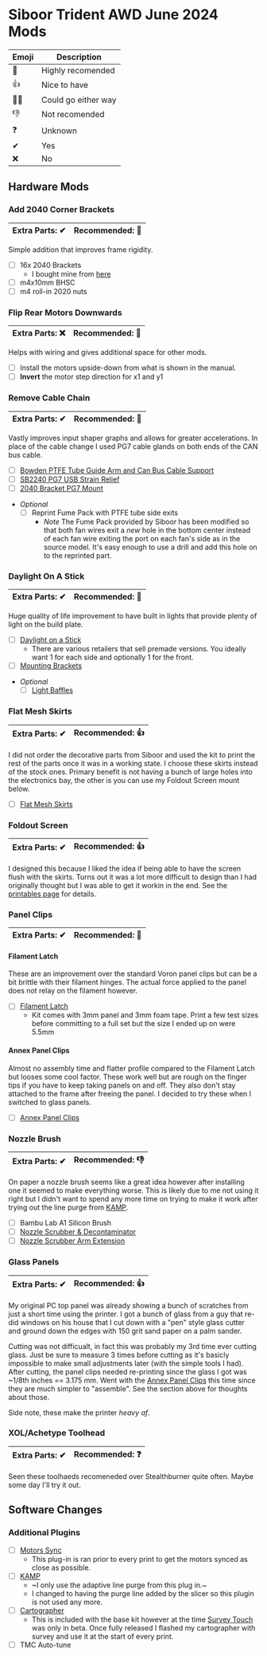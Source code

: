 # Siboor Trident AWD June 2024 Mods

| Emoji | Description |
| ------------ | ----- | 
| 💯 |  Highly recomended |
| 👍 | Nice to have |
| 🤷‍♂️ | Could go either way |
| 👎 | Not recomended |
| ❓ | Unknown |
| ✔ | Yes |
| ❌ | No | 

## Hardware Mods
### Add 2040 Corner Brackets
| Extra Parts: ✔ | Recommended: 💯 |
| -------------- | --------------- |

Simple addition that improves frame rigidity.
- [ ] 16x 2040 Brackets
	- I bought mine from [here](https://www.aliexpress.us/item/3256802458987500.html) 
- [ ] m4x10mm BHSC
- [ ] m4 roll-in 2020 nuts

### Flip Rear Motors Downwards
| Extra Parts: ❌ | Recommended: 💯 |
| -------------- | --------------- |

Helps with wiring and gives additional space for other mods.
- [ ] Install the motors upside-down from what is shown in the manual.
- [ ] **Invert** the motor step direction for x1 and y1

### Remove Cable Chain
| Extra Parts: ✔ | Recommended: 💯 |
| -------------- | --------------- |

Vastly improves input shaper graphs and allows for greater accelerations. In place of the cable change I used PG7 cable glands on both ends of the CAN bus cable.
  - [ ] [Bowden PTFE Tube Guide Arm and Can Bus Cable Support](https://www.printables.com/model/978123-voron-bowden-ptfe-tube-guide-arm-and-canbus-cable)
  - [ ] [SB2240 PG7 USB Strain Relief](https://www.printables.com/model/676208-sb2209-sb2240-pg7cnlinko-usb-strain-relief)
  - [ ] [2040 Bracket PG7 Mount](https://www.printables.com/model/1000097-2040-bracket-pg7-mount)
  - *Optional*
	  - [ ] Reprint Fume Pack with PTFE tube side exits
		  - *Note* The Fume Pack provided by Siboor has been modified so that both fan wires exit a _new_ hole in the bottom center instead of each fan wire exiting the port on each fan's side as in the source model. It's easy enough to use a drill and add this hole on to the reprinted part.

### Daylight On A Stick
| Extra Parts: ✔ | Recommended: 💯 |
| -------------- | --------------- |

Huge quality of life improvement to have built in lights that provide plenty of light on the build plate.
- [ ] [Daylight on a Stick](https://github.com/VoronDesign/Voron-Hardware/tree/master/Daylight)
	- There are various retailers that sell premade versions. You ideally want 1 for each side and optionally 1 for the front. 
- [ ] [Mounting Brackets](https://github.com/VoronDesign/Voron-Hardware/blob/master/Daylight/STL/Brackets_2020.stl)
- *Optional*
	- [ ] [Light Baffles](https://www.printables.com/model/315479-daylight-on-a-stick-mount)

### Flat Mesh Skirts
| Extra Parts: ✔ | Recommended: 👍 |
| -------------- | --------------- |

I did not order the decorative parts from Siboor and used the kit to print the rest of the parts once it was in a working state. I choose these skirts instead of the stock ones. Primary benefit is not having a bunch of large holes into the electronics bay, the other is you can use my Foldout Screen mount below.
- [ ] [Flat Mesh Skirts](https://github.com/livinhack/Flat_Mesh_Skirt_Remix_for_Siboor_Trident)

### Foldout Screen
| Extra Parts: ✔ | Recommended: 👍 |
| --------------- | --------------- |

I designed this because I liked the idea if being able to have the screen flush with the skirts. Turns out it was a lot more difficult to design than I had originally thought but I was able to get it workin in the end. See the [printables page](https://www.printables.com/model/1104995-voron-trident-btt-hdmi-5-fold-out-screen) for details.

### Panel Clips
| Extra Parts: ✔ | Recommended: 💯 |
| -------------- | ------------------ |

#### Filament Latch
These are an improvement over the standard Voron panel clips but can be a bit brittle with their filament hinges. The actual force applied to the panel does not relay on the filament however.
- [ ] [Filament Latch](https://www.printables.com/model/172368-voron-24-filament-latch-or-any-2020-extrusion)
	- Kit comes with 3mm panel and 3mm foam tape. Print a few test sizes before committing to a full set but the size I ended up on were 5.5mm

#### Annex Panel Clips
Almost no assembly time and flatter profile compared to the Filament Latch but looses some cool factor. These work well but are rough on the finger tips if you have to keep taking panels on and off. They also don't stay attached to the frame after freeing the panel. I decided to try these when I switched to glass panels.
 - [ ] [Annex Panel Clips](https://github.com/Annex-Engineering/Annex-Engineering_User_Mods/tree/main/Printers/All_Printers/annex_dev-Panel_2020_Clips_and_Hinges)

### Nozzle Brush
| Extra Parts: ✔ | Recommended: 👎 |
| -------------- | --------------- |

On paper a nozzle brush seems like a great idea however after installing one it seemed to make everything worse. This is likely due to me not using it right but I didn't want to spend any more time on trying to make it work after trying out the line purge from [KAMP](https://github.com/kyleisah/Klipper-Adaptive-Meshing-Purging/tree/main). 
- [ ] Bambu Lab A1 Silicon Brush
- [ ] [Nozzle Scrubber & Decontaminator](https://www.printables.com/model/796563-nozzle-scrubber-decontaminator-for-voron-24-using)
- [ ] [Nozzle Scrubber Arm Extension](https://www.printables.com/model/298565-nozzle-scrubber-arm-extension-voron-trident)

### Glass Panels
| Extra Parts: ✔ | Recommended: 👍 |
| -------------- | -------------- |

My original PC top panel was already showing a bunch of scratches from just a short time using the printer. I got a bunch of glass from a guy that re-did windows on his house that I cut down with a "pen" style glass cutter and ground down the edges with 150 grit sand paper on a palm sander.

Cutting was not difficualt, in fact this was probably my 3rd time ever cutting glass. Just be sure to measure 3 times before cutting as it's basicly impossible to make small adjustments later (with the simple tools I had).
After cutting, the panel clips needed re-printing since the glass I got was ~1/8th inches == 3.175 mm. Went with the [Annex Panel Clips](https://github.com/Annex-Engineering/Annex-Engineering_User_Mods/tree/main/Printers/All_Printers/annex_dev-Panel_2020_Clips_and_Hinges) this time since they are much simpler to "assemble". See the section above for thoughts about those.

Side note, these make the printer _heavy af_.

### XOL/Achetype Toolhead
| Extra Parts: ✔ | Recommended: ❓ |
| -------------- | -------------- |

Seen these toolhaeds recomeneded over Stealthburner quite often. Maybe some day I'll try it out.

## Software Changes

### Additional Plugins
- [ ] [Motors Sync](https://github.com/MRX8024/motors-sync/blob/main/wiki/EN.md)
	- This plug-in is ran prior to every print to get the motors synced as close as possible.
- [ ] [KAMP](https://github.com/kyleisah/Klipper-Adaptive-Meshing-Purging/tree/main)
	- ~I only use the adaptive line purge from this plug in.~
	- I changed to having the purge line added by the slicer so this plugin is not used any more. 
- [ ] [Cartographer](https://docs.cartographer3d.com/)
	- This is included with the base kit however at the time [Survey Touch](https://docs.cartographer3d.com/cartographer-probe/survey-touch/settings-and-commands) was only in beta. Once fully released I flashed my cartographer with survey and use it at the start of every print.
- [ ] TMC Auto-tune
